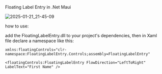 Floating Label Entry in .Net Maui

![2025-01-21_21-45-09](https://github.com/user-attachments/assets/796e4a14-fb01-40ab-b040-a8d5d61fc274)

how to use:

add the FloatingLabelEntry.dll to your project's dependencies, then in Xaml file declare a namespace like this:
```
xmlns:floatingControls="clr-namespace:FloatingLabelEntry.Controls;assembly=FloatingLabelEntry"

<floatingControls:FloatingLabelEntry FlowDirection="LeftToRight" LabelText="First Name" />
```

